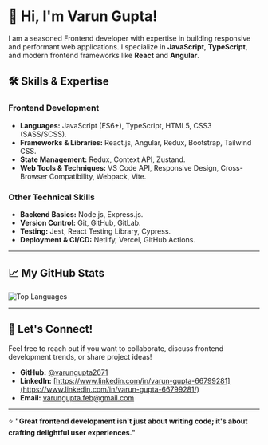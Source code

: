 # 👋 Hi, I'm Varun Gupta!  

  I am a seasoned Frontend developer with expertise in building responsive and performant web applications. I specialize in **JavaScript**, **TypeScript**, and modern frontend frameworks like **React** and **Angular**.  


## 🛠️ Skills & Expertise  

### **Frontend Development**  
- **Languages:** JavaScript (ES6+), TypeScript, HTML5, CSS3 (SASS/SCSS).  
- **Frameworks & Libraries:** React.js, Angular, Redux, Bootstrap, Tailwind CSS.  
- **State Management:** Redux, Context API, Zustand.  
- **Web Tools & Techniques:** VS Code API, Responsive Design, Cross-Browser Compatibility, Webpack, Vite.  

### **Other Technical Skills**  
- **Backend Basics:** Node.js, Express.js.  
- **Version Control:** Git, GitHub, GitLab.  
- **Testing:** Jest, React Testing Library, Cypress.  
- **Deployment & CI/CD:** Netlify, Vercel, GitHub Actions.  

---

## 📈 My GitHub Stats  

![Top Languages](https://github-readme-stats.vercel.app/api/top-langs/?username=varungupta2671&layout=donut&theme=default)  

---

## 💬 Let's Connect!  

Feel free to reach out if you want to collaborate, discuss frontend development trends, or share project ideas!  

- **GitHub:** [@varungupta2671](https://github.com/varungupta2671)  
- **LinkedIn:** [https://www.linkedin.com/in/varun-gupta-66799281](https://www.linkedin.com/in/varun-gupta-66799281/)  
- **Email:** varungupta.feb@gmail.com

---

⭐️ **"Great frontend development isn't just about writing code; it's about crafting delightful user experiences."** 
